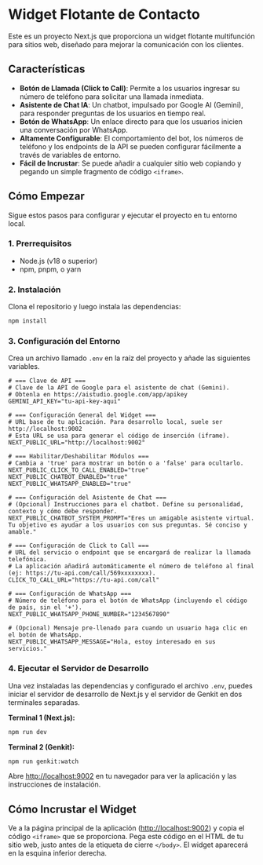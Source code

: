 # Widget Flotante de Contacto

Este es un proyecto Next.js que proporciona un widget flotante multifunción para sitios web, diseñado para mejorar la comunicación con los clientes.

## Características

- **Botón de Llamada (Click to Call)**: Permite a los usuarios ingresar su número de teléfono para solicitar una llamada inmediata.
- **Asistente de Chat IA**: Un chatbot, impulsado por Google AI (Gemini), para responder preguntas de los usuarios en tiempo real.
- **Botón de WhatsApp**: Un enlace directo para que los usuarios inicien una conversación por WhatsApp.
- **Altamente Configurable**: El comportamiento del bot, los números de teléfono y los endpoints de la API se pueden configurar fácilmente a través de variables de entorno.
- **Fácil de Incrustar**: Se puede añadir a cualquier sitio web copiando y pegando un simple fragmento de código `<iframe>`.

## Cómo Empezar

Sigue estos pasos para configurar y ejecutar el proyecto en tu entorno local.

### 1. Prerrequisitos

- Node.js (v18 o superior)
- npm, pnpm, o yarn

### 2. Instalación

Clona el repositorio y luego instala las dependencias:

```bash
npm install
```

### 3. Configuración del Entorno

Crea un archivo llamado `.env` en la raíz del proyecto y añade las siguientes variables.

```plaintext
# === Clave de API ===
# Clave de la API de Google para el asistente de chat (Gemini).
# Obtenla en https://aistudio.google.com/app/apikey
GEMINI_API_KEY="tu-api-key-aqui"

# === Configuración General del Widget ===
# URL base de tu aplicación. Para desarrollo local, suele ser http://localhost:9002
# Esta URL se usa para generar el código de inserción (iframe).
NEXT_PUBLIC_URL="http://localhost:9002"

# === Habilitar/Deshabilitar Módulos ===
# Cambia a 'true' para mostrar un botón o a 'false' para ocultarlo.
NEXT_PUBLIC_CLICK_TO_CALL_ENABLED="true"
NEXT_PUBLIC_CHATBOT_ENABLED="true"
NEXT_PUBLIC_WHATSAPP_ENABLED="true"

# === Configuración del Asistente de Chat ===
# (Opcional) Instrucciones para el chatbot. Define su personalidad, contexto y cómo debe responder.
NEXT_PUBLIC_CHATBOT_SYSTEM_PROMPT="Eres un amigable asistente virtual. Tu objetivo es ayudar a los usuarios con sus preguntas. Sé conciso y amable."

# === Configuración de Click to Call ===
# URL del servicio o endpoint que se encargará de realizar la llamada telefónica.
# La aplicación añadirá automáticamente el número de teléfono al final (ej: https://tu-api.com/call/569xxxxxxxx).
CLICK_TO_CALL_URL="https://tu-api.com/call"

# === Configuración de WhatsApp ===
# Número de teléfono para el botón de WhatsApp (incluyendo el código de país, sin el '+').
NEXT_PUBLIC_WHATSAPP_PHONE_NUMBER="1234567890"

# (Opcional) Mensaje pre-llenado para cuando un usuario haga clic en el botón de WhatsApp.
NEXT_PUBLIC_WHATSAPP_MESSAGE="Hola, estoy interesado en sus servicios."

```

### 4. Ejecutar el Servidor de Desarrollo

Una vez instaladas las dependencias y configurado el archivo `.env`, puedes iniciar el servidor de desarrollo de Next.js y el servidor de Genkit en dos terminales separadas.

**Terminal 1 (Next.js):**
```bash
npm run dev
```

**Terminal 2 (Genkit):**
```bash
npm run genkit:watch
```

Abre [http://localhost:9002](http://localhost:9002) en tu navegador para ver la aplicación y las instrucciones de instalación.

## Cómo Incrustar el Widget

Ve a la página principal de la aplicación ([http://localhost:9002](http://localhost:9002)) y copia el código `<iframe>` que se proporciona. Pega este código en el HTML de tu sitio web, justo antes de la etiqueta de cierre `</body>`. El widget aparecerá en la esquina inferior derecha.
